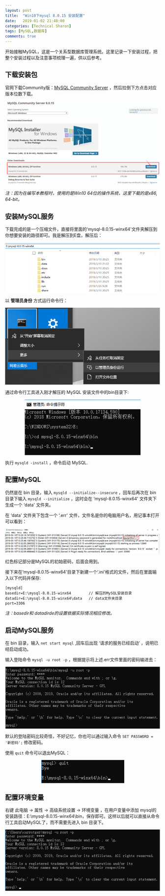 ```yaml
---
layout: post
title:  "Win10下mysql 8.0.15 安装配置"
date:   2019-01-02 21:48:00
categories: [Technical Sharon]
tags: [MySQL,数据库]
comments: true
---
```



开始接触MySQL，这是一个关系型数据库管理系统。这里记录一下安装过程，把整个安装过程以及注意事项梳理一遍，供以后参考。
<!--more-->

## 下载安装包
官网下载Community版：[MySQL Community Server](https://dev.mysql.com/downloads/mysql/ ) ，然后拉倒下方点击对应版本位数下载。

<img src="/image/posts/blog3download.png" style="display:block;margin:0 auto;">

*注：因为在编写本教程时，使用的是Win10 64位的操作系统，这里下载的是x86, 64-bit。*

## 安装MySQL服务

下载完成的是一个压缩文件，直接将里面的‘mysql-8.0.15-winx64'文件夹解压到你想要安装的路径即可。我是解压到E盘，解压后：

<img src="/image/posts/blog3zip.png" style="display:block;margin:0 auto;">

以 **管理员身份** 方式运行命令行：

<img src="/image/posts/blog3line.png" style="display:block;margin:0 auto;">

通过命令行工具进入刚才解压的 MySQL 安装文件中的bin目录下:

<img src="/image/posts/blog3bin.png" style="display:block;margin:0 auto;">

执行 `mysqld -install` ，命令启动 MySQL.

## 配置MySQL

仍然是在 bin 目录，输入 `mysqld --initialize--insecure` ，回车后再次在 bin 目录下输入 `mysqld --initialize` ，这时会在 ‘mysql-8.0.15-winx64' 文件夹下生成一个 ‘data' 文件夹。

在 ‘data' 文件夹下包含一个 ‘.err' 文件，文件名是你的电脑用户名，用记事本打开可以看到：

<img src="/image/posts/blog3err.png" style="display:block;margin:0 auto;">

红色标记部分是MySQL的初始密码，后面会用到。

接下来在‘mysql-8.0.15-winx64'目录下新建一个‘.ini'格式的文件，然后在里面输入以下代码并保存:

```
[mysqld]
basedir=E:\mysql-8.0.15-winx64        // 解压的MySQL安装目录
datadir=E:\mysql-8.0.15-winx64\data   // data文件夹目录
port=3306
```

*注：basedir和 datadirde的设置依据实际情况相应修改。*

## 启动MySQL服务

在 bin 目录，输入 `net start mysql` ,回车后出现 ‘请求的服务已经启动’ ，说明已经启动成功。

输入登陆命令 `mysql -u root -p` ，根据提示将上述.err文件里面的密码输进去：

<img src="/image/posts/blog3mysql.png" style="display:block;margin:0 auto;">

默认的登陆密码比较奇怪，不好记忆，你也可以通过输入命令 `SET PASSWORD = '新密码';` 修改密码。

使用 `quit` 命令可以退出MySQL：

<img src="/image/posts/blog3quit.png" style="display:block;margin:0 auto;">

## 配置环境变量

右键 此电脑 -> 属性 -> 高级系统设置 -> 环境变量 ，在用户变量中添加 mysql的安装路径：E:\mysql-8.0.15-winx64\bin，保存即可。这样以后就可以直接从命令行工具启动MySQL了，而不需要先进入 bin 目录下。

<img src="/image/posts/blog3loadin1.png" style="display:block;margin:0 auto;">
